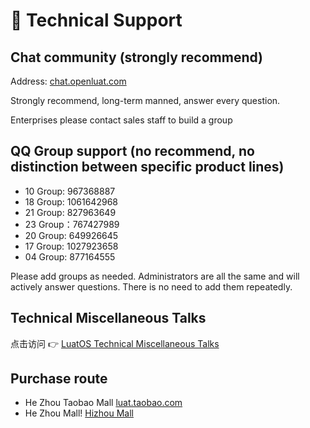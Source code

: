 # 💬 Technical Support

## Chat community (strongly recommend)

Address: [chat.openluat.com](https://chat.openluat.com)

Strongly recommend, long-term manned, answer every question.

Enterprises please contact sales staff to build a group

## QQ Group support (no recommend, no distinction between specific product lines)

* 10 Group: 967368887
* 18 Group: 1061642968
* 21 Group: 827963649
* 23 Group：767427989
* 20 Group: 649926645
* 17 Group: 1027923658
* 04 Group: 877164555

Please add groups as needed. Administrators are all the same and will actively answer questions. There is no need to add them repeatedly.

## Technical Miscellaneous Talks

点击访问 👉 [LuatOS Technical Miscellaneous Talks](../blog/index.md)

## Purchase route

* He Zhou Taobao Mall [luat.taobao.com](https://luat.taobao.com)
* He Zhou Mall! [Hizhou Mall](luatos_shop.jpg)
